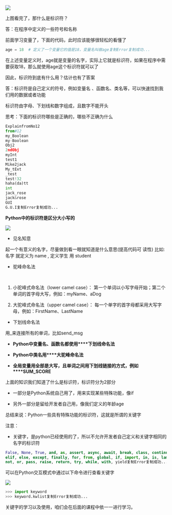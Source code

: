 ![](D:/download/youdaonote-pull-master/data/Technology/Python/python重新学习/python3快速入门/images/WEBRESOURCE9788f9b3e55a82840d9562c1d710aa9dstickPicture.png)

上图看完了，那什么是标识符？

答：在程序中定义的一些符号和名称

前面学习变量了，下面的代码，此时应该能够很轻松的看懂了

```python
age = 18  # 定义了一个变量它的值是18，变量名叫做age复制Error复制成功...
```

在上述变量定义时，age就是变量的名字，实际上它就是标识符，如果在程序中需要获取18，那么就使用age这个标识符就可以了

因此，标识符到底有什么用？估计也有了答案

答：标识符是自己定义的符号，例如变量名 、函数名、类名等，可以快速找到我们用的数据或者功能

标识符由字母、下划线和数字组成，且数字不能开头

思考：下面的标识符哪些是正确的，哪些不正确为什么

```python
ExplainfromNo12
from#12
my_Boolean
my-Boolean
Obj2
2ndObj
myInt
test1
Mike2jack
My_tExt
_test
test!32
haha(da)tt
int
jack_rose
jack&rose
GUI
G.U.I复制Error复制成功...
```

**Python中的标识符是区分大小写的**

![](D:/download/youdaonote-pull-master/data/Technology/Python/python重新学习/python3快速入门/images/WEBRESOURCE6419bb1a128813a97f357e26597ac758stickPicture.png)

- 见名知意

起一个有意义的名字，尽量做到看一眼就知道是什么意思(提高代码可 读性) 比如: 名字 就定义为 name , 定义学生 用 student

- 驼峰命名法

 

1. 小驼峰式命名法（lower camel case）： 第一个单词以小写字母开始；第二个单词的首字母大写，例如：myName、aDog 

1. 大驼峰式命名法（upper camel case）： 每一个单字的首字母都采用大写字母，例如：FirstName、LastName

- 下划线命名法

用_来连接所有的单词，比如send_msg

- **Python中变量名、函数名都使用****下划线命名法**

- **Python中类名用****大驼峰命名法**

- **全局变量用全部是大写，且单词之间用下划线链接的方式，例如****SUM_SCORE**

上面的知识我们知道了什么是标识符，标识符分为2部分

- 一部分是Python系统自己用了，用来实现某些特殊功能，像if

- 另外一部分是留给开发者自己用，像我们定义的年龄age

总结来说：Python一些具有特殊功能的标识符，这就是所谓的关键字

注意：

- 关键字，是python已经使用的了，所以不允许开发者自己定义和关键字相同的名字的标识符

```python
False, None, True, and, as, assert, async, await, break, class, continue, def, del
elif, else, except, finally, for, from, global, if, import, in, is, lambda, nonlocal
not, or, pass, raise, return, try, while, with, yield复制Error复制成功...
```

可以在Python交互模式中通过以下命令进行查看关键字

![](D:/download/youdaonote-pull-master/data/Technology/Python/python重新学习/python3快速入门/images/WEBRESOURCE8f0e6229451d60ecc0120cadf1ba268estickPicture.png)

```python
>>> import keyword
>>> keyword.kwlist复制Error复制成功...
```

关键字的学习以及使用，咱们会在后面的课程中依一一进行学习。